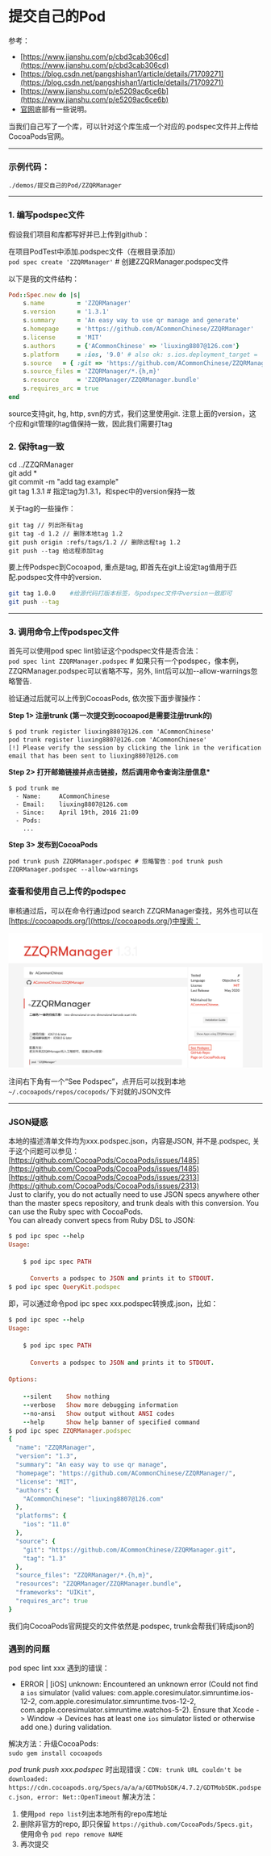# 提交自己的Pod


参考：    
- [https://www.jianshu.com/p/cbd3cab306cd](https://www.jianshu.com/p/cbd3cab306cd)  
- [https://blog.csdn.net/pangshishan1/article/details/71709271](https://blog.csdn.net/pangshishan1/article/details/71709271)  
- [https://www.jianshu.com/p/e5209ac6ce6b](https://www.jianshu.com/p/e5209ac6ce6b)
- [官网](http://guides.cocoapods.org/making/specs-and-specs-repo.html)底部有一些说明。  

当我们自己写了一个库，可以针对这个库生成一个对应的.podspec文件并上传给CocoaPods官网。

--------------------------------------------------------------------------------------------------

### 示例代码：
`./demos/提交自己的Pod/ZZQRManager`

--------------------------------------------------------------------------------------------------

### 1. 编写podspec文件

假设我们项目和库都写好并已上传到github：

在项目PodTest中添加.podspec文件（在根目录添加）  
`pod spec create 'ZZQRManager'` \# 创建ZZQRManager.podspec文件

以下是我的文件结构：


```Ruby
Pod::Spec.new do |s|
    s.name         = 'ZZQRManager'
    s.version      = '1.3.1'
    s.summary      = 'An easy way to use qr manage and generate'
    s.homepage     = 'https://github.com/ACommonChinese/ZZQRManager'
    s.license      = 'MIT'
    s.authors      = {'ACommonChinese' => 'liuxing8807@126.com'}
    s.platform     = :ios, '9.0' # also ok: s.ios.deployment_target = '9.0'
    s.source   = { :git => 'https://github.com/ACommonChinese/ZZQRManager.git', :tag => s.version }
    s.source_files = 'ZZQRManager/*.{h,m}'
    s.resource     = 'ZZQRManager/ZZQRManager.bundle'
    s.requires_arc = true
end
```

source支持git, hg, http, svn的方式，我们这里使用git. 注意上面的version，这个应和git管理的tag值保持一致，因此我们需要打tag

### 2. 保持tag一致

cd ../ZZQRManager  
git add \*  
git commit -m "add tag example"  
git tag 1.3.1 \# 指定tag为1.3.1，和spec中的version保持一致

关于tag的一些操作：

```
git tag // 列出所有tag
git tag -d 1.2 // 删除本地tag 1.2
git push origin :refs/tags/1.2 // 删除远程tag 1.2
git push --tag 给远程添加tag
```

要上传Podspec到Cocoapod, 重点是tag, 即首先在git上设定tag值用于匹配.podspec文件中的version.

```Bash
git tag 1.0.0    #给源代码打版本标签，与podspec文件中version一致即可
git push --tag
```

--------------------------------------------------------------------------------------------------

### 3. 调用命令上传podspec文件

首先可以使用pod spec lint验证这个podspec文件是否合法：  
`pod spec lint ZZQRManager.podspec` # 如果只有一个podspec，像本例，ZZQRManager.podspec可以省略不写，另外, lint后可以加--allow-warnings忽略警告.

验证通过后就可以上传到CocoasPods, 依次按下面步骤操作：  

**Step 1&gt; 注册trunk \(第一次提交到cocoapod是需要注册trunk的\)**

```
$ pod trunk register liuxing8807@126.com 'ACommonChinese'
pod trunk register liuxing8807@126.com 'ACommonChinese'
[!] Please verify the session by clicking the link in the verification email that has been sent to liuxing8807@126.com
```

**Step 2&gt; 打开邮箱链接并点击链接，然后调用命令查询注册信息\***

```
$ pod trunk me
  - Name:     ACommonChinese
  - Email:    liuxing8807@126.com
  - Since:    April 19th, 2016 21:09
  - Pods:
    ...
```

**Step 3&gt; 发布到CocoaPods**

```
pod trunk push ZZQRManager.podspec # 忽略警告：pod trunk push ZZQRManager.podspec --allow-warnings
```

### 查看和使用自己上传的podspec

审核通过后，可以在命令行通过pod search ZZQRManager查找，另外也可以在[https://cocoapods.org/](https://cocoapods.org/)中搜索： 

![](./images/5.png)

注间右下角有一个“See Podspec”，点开后可以找到本地`~/.cocoapods/repos/cocopods/`下对就的JSON文件

--------------------------------------------------------------------------------------------------

### JSON疑惑 

本地的描述清单文件均为xxx.podspec.json，内容是JSON, 并不是.podspec, 关于这个问题可以参见：  
[https://github.com/CocoaPods/CocoaPods/issues/1485](https://github.com/CocoaPods/CocoaPods/issues/1485)  
[https://github.com/CocoaPods/CocoaPods/issues/2313](https://github.com/CocoaPods/CocoaPods/issues/2313)  
Just to clarify, you do not actually need to use JSON specs anywhere other than the master specs repository, and trunk deals with this conversion. You can use the Ruby spec with CocoaPods.  
You can already convert specs from Ruby DSL to JSON:

```Ruby
$ pod ipc spec --help
Usage:

    $ pod ipc spec PATH

      Converts a podspec to JSON and prints it to STDOUT.
$ pod ipc spec QueryKit.podspec
```

即，可以通过命令pod ipc spec xxx.podspec转换成.json，比如：

```Ruby
$ pod ipc spec --help
Usage:

    $ pod ipc spec PATH

      Converts a podspec to JSON and prints it to STDOUT.

Options:

    --silent    Show nothing
    --verbose   Show more debugging information
    --no-ansi   Show output without ANSI codes
    --help      Show help banner of specified command
$ pod ipc spec ZZQRManager.podspec
{
  "name": "ZZQRManager",
  "version": "1.3",
  "summary": "An easy way to use qr manage",
  "homepage": "https://github.com/ACommonChinese/ZZQRManager/",
  "license": "MIT",
  "authors": {
    "ACommonChinese": "liuxing8807@126.com"
  },
  "platforms": {
    "ios": "11.0"
  },
  "source": {
    "git": "https://github.com/ACommonChinese/ZZQRManager.git",
    "tag": "1.3"
  },
  "source_files": "ZZQRManager/*.{h,m}",
  "resources": "ZZQRManager/ZZQRManager.bundle",
  "frameworks": "UIKit",
  "requires_arc": true
}
```

我们向CocoaPods官网提交的文件依然是.podspec, trunk会帮我们转成json的

### 遇到的问题

pod spec lint xxx 遇到的错误：

* ERROR \| \[iOS\] unknown: Encountered an unknown error \(Could not find a `ios` simulator \(valid values: com.apple.coresimulator.simruntime.ios-12-2, com.apple.coresimulator.simruntime.tvos-12-2, com.apple.coresimulator.simruntime.watchos-5-2\). Ensure that Xcode -&gt; Window -&gt; Devices has at least one `ios` simulator listed or otherwise add one.\) during validation.

解决方法：升级CocoaPods:   
`sudo gem install cocoapods`

*pod trunk push xxx.podspec* 时出现错误：`CDN: trunk URL couldn't be downloaded: https://cdn.cocoapods.org/Specs/a/a/a/GDTMobSDK/4.7.2/GDTMobSDK.podspec.json, error: Net::OpenTimeout` 
解决方法：
1. 使用`pod repo list`列出本地所有的repo库地址
2. 删除非官方的repo, 即只保留 `https://github.com/CocoaPods/Specs.git`，使用命令 `pod repo remove NAME`
3. 再次提交
